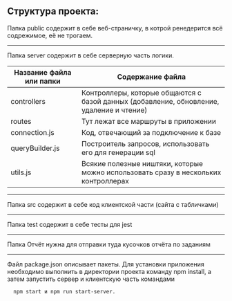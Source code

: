 Структура проекта:
---
Папка public содержит в себе веб-страничку, в котрой ренедерится всё содрежимое, её не трогаем.
***
Папка server содержит в себе серверную часть логики.

Название файла или папки  | Содержание файла
--------------------------|----------------------
controllers               | Контроллеры, которые общаются с базой данных (добавление, обновление, удаление и чтение)
routes                    | Тут лежат все маршруты в приложении
connection.js             | Код, отвечающий за подключение к базе
queryBuilder.js           | Построитель запросов, использовать его для генерации sql
utils.js                  | Всякие полезные ништяки, которые можно использовать сразу в нескольких контроллерах
***
Папка src содержит в себе код клиентской части (сайта с табличками)
***
Папка test содержит в себе тесты для jest
***
Папка Отчёт нужна для отправки туда кусочков отчёта по заданиям
***
Файл package.json описывает пакеты.
Для установки приложения необходимо выполнить в директории проекта команду npm install, а затем запустить сервер и клиентскую часть командами

      npm start и npm run start-server.